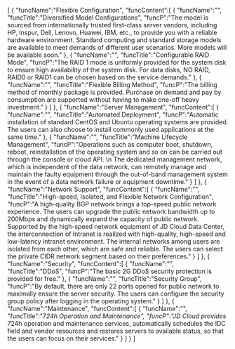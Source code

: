 [
	{
		"funcName":"Flexible Configuration",
		"funcContent":[
			{
				"funcName":"",
				"funcTitle":"Diversified Model Configurations",
				"funcP":"The model is sourced from internationally trusted first-class server vendors, including HP, Inspur, Dell, Lenovo, Huawei, IBM, etc., to provide you with a reliable hardware environment. Standard computing and standard storage models are available to meet demands of different user scenarios. More models will be available soon."
			},
			{
				"funcName":"",
				"funcTitle":"Configurable RAID Mode",
				"funcP":"The RAID 1 mode is uniformly provided for the system disk to ensure high availability of the system disk. For data disks, NO RAID, RAID0 or RAID1 can be chosen based on the service demands."
			},
			{
				"funcName":"",
				"funcTitle":"Flexible Billing Method",
				"funcP":"The billing method of monthly package is provided. Purchase on demand and pay by consumption are supported without having to make one-off heavy investment."
			}
		]
	},
	{
		"funcName":"Server Management",
		"funcContent":[
			{
				"funcName":"",
				"funcTitle":"Automated Deployment",
				"funcP":"Automatic installation of standard CentOS and Ubuntu operating systems are provided. The users can also choose to install commonly used applications at the same time."
			},
			{
				"funcName":"",
				"funcTitle":"Machine Lifecycle Management",
				"funcP":"Operations such as computer boot, shutdown, reboot, reinstallation of the operating system and so on can be carried out through the console or cloud API. \n The dedicated management network, which is independent of the data network, can remotely manage and maintain the faulty equipment through the out-of-band management system in the event of a data network failure or equipment downtime."
			}
		]
	},
	{
		"funcName":"Network Support",
		"funcContent":[
			{
				"funcName":"",
				"funcTitle":"High-speed, Isolated, and Flexible Network Configuration",
				"funcP":"A high-quality BGP network brings a top-speed public network experience. The users can upgrade the public network bandwidth up to 200Mbps and dynamically expand the capacity of public network. Supported by the high-speed network equipment of JD Cloud Data Center, the interconnection of Intranet is realized with high-quality, high-speed and low-latency intranet environment. The internal networks among users are isolated from each other, which are safe and reliable. The users can select the private CIDR network segment based on their preferences."
			}
		]
	},
	{
		"funcName":"Security",
		"funcContent":[
			{
				"funcName":"",
				"funcTitle":"DDoS",
				"funcP":"The basic 2G DDoS security protection is provided for free."
			},
			{
				"funcName":"",
				"funcTitle":"Security Group",
				"funcP":"By default, there are only 22 ports opened for public network to maximally ensure the server security. The users can configure the security group policy after logging in the operating system."
			}
		]
	},
	{
		"funcName":"Maintenance",
		"funcContent":[
			{
				"funcName":"",
				"funcTitle":"7*24h Operation and Maintenance",
				"funcP":"JD Cloud provides 7*24h operation and maintenance services, automatically schedules the IDC field and vendor resources and restores servers to available status, so that the users can focus on their services."
			}
		]
	}
]